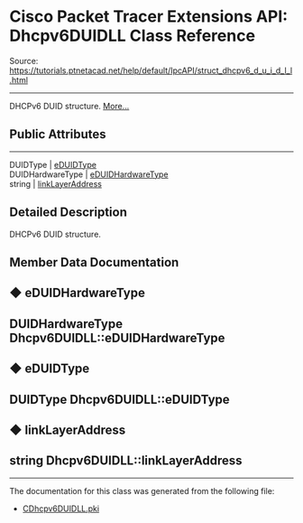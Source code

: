 # Cisco Packet Tracer Extensions API: Dhcpv6DUIDLL Class Reference

Source: https://tutorials.ptnetacad.net/help/default/IpcAPI/struct_dhcpv6_d_u_i_d_l_l.html

---

DHCPv6 DUID structure. [More...](struct_dhcpv6_d_u_i_d_l_l.html#details)

##  Public Attributes  
  
---  
DUIDType | [eDUIDType](struct_dhcpv6_d_u_i_d_l_l.html#ab9b1fc968a8b81d9cab8efb5eb3816ec)  
DUIDHardwareType | [eDUIDHardwareType](struct_dhcpv6_d_u_i_d_l_l.html#a8133395623ab24b9453af326983a6ef9)  
string | [linkLayerAddress](struct_dhcpv6_d_u_i_d_l_l.html#a95b1d846c7d85d26231b14186ad529ef)  
  
## Detailed Description

DHCPv6 DUID structure. 

## Member Data Documentation

## ◆ eDUIDHardwareType

DUIDHardwareType Dhcpv6DUIDLL::eDUIDHardwareType  
---  
  
## ◆ eDUIDType

DUIDType Dhcpv6DUIDLL::eDUIDType  
---  
  
## ◆ linkLayerAddress

string Dhcpv6DUIDLL::linkLayerAddress  
---  
  
* * *

The documentation for this class was generated from the following file:

  * [CDhcpv6DUIDLL.pki](_c_dhcpv6_d_u_i_d_l_l_8pki.html)


